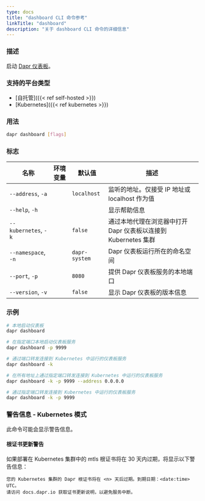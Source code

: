```yaml
---
type: docs
title: "dashboard CLI 命令参考"
linkTitle: "dashboard"
description: "关于 dashboard CLI 命令的详细信息"
---
```


### 描述

启动 [Dapr 仪表板](https://github.com/dapr/dashboard)。

### 支持的平台类型

- [自托管]({{< ref self-hosted >}})
- [Kubernetes]({{< ref kubernetes >}})

### 用法

```bash
dapr dashboard [flags]
```

### 标志

| 名称                 | 环境变量             | 默认值        | 描述                                                                         |
| -------------------- | -------------------- | ------------- | --------------------------------------------------------------------------- |
| `--address`, `-a`    |                      | `localhost`   | 监听的地址。仅接受 IP 地址或 localhost 作为值                                |
| `--help`, `-h`       |                      |               | 显示帮助信息                                                                |
| `--kubernetes`, `-k` |                      | `false`       | 通过本地代理在浏览器中打开 Dapr 仪表板以连接到 Kubernetes 集群              |
| `--namespace`, `-n`  |                      | `dapr-system` | Dapr 仪表板运行所在的命名空间                                               |
| `--port`, `-p`       |                      | `8080`        | 提供 Dapr 仪表板服务的本地端口                                               |
| `--version`, `-v`    |                      | `false`       | 显示 Dapr 仪表板的版本信息                                                  |

### 示例

```bash
# 本地启动仪表板
dapr dashboard

# 在指定端口本地启动仪表板服务
dapr dashboard -p 9999

# 通过端口转发连接到 Kubernetes 中运行的仪表板服务
dapr dashboard -k

# 在所有地址上通过指定端口转发连接到 Kubernetes 中运行的仪表板服务
dapr dashboard -k -p 9999 --address 0.0.0.0

# 通过指定端口转发连接到 Kubernetes 中运行的仪表板服务
dapr dashboard -k -p 9999
```

### 警告信息 - Kubernetes 模式
此命令可能会显示警告信息。

#### 根证书更新警告
如果部署在 Kubernetes 集群中的 mtls 根证书将在 30 天内过期，将显示以下警告信息：

```
您的 Kubernetes 集群的 Dapr 根证书将在 <n> 天后过期。到期日期：<date:time> UTC。
请访问 docs.dapr.io 获取证书更新说明，以避免服务中断。

